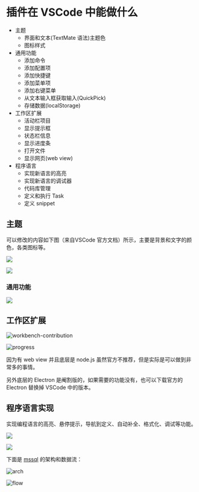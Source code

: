 # 插件在 VSCode 中能做什么

- 主题
  - 界面和文本(TextMate 语法)主题色
  - 图标样式
- 通用功能
  - 添加命令
  - 添加配置项
  - 添加快捷键
  - 添加菜单项
  - 添加右键菜单
  - 从文本输入框获取输入(QuickPick)
  - 存储数据(localStorage)
- 工作区扩展
  - 活动栏项目
  - 显示提示框
  - 状态栏信息
  - 显示进度条
  - 打开文件
  - 显示网页(web view)
- 程序语言
  - 实现新语言的高亮
  - 实现新语言的调试器
  - 代码库管理
  - 定义和执行 Task
  - 定义 snippet

## 主题

可以修改的内容如下图（来自VSCode 官方文档）所示，主要是背景和文字的颜色，各类图标等。

![](images/2.color-theme.png)

![](images/2.icon-theme.png)

### 通用功能

![](images/2.命令_配置项_快捷方式_文本框_开发工具.png)

## 工作区扩展

![workbench-contribution](./images/workbench-contribution.png)

![progress](images/2.progress.gif)

因为有 web view 并且底层是 node.js 虽然官方不推荐，但是实际是可以做到非常多的事情。

另外底层的 Electron 是阉割版的，如果需要的功能没有，也可以下载官方的 Electron 替换掉 VSCode 中的版本。

## 程序语言实现

实现编程语言的高亮、悬停提示，导航到定义、自动补全、格式化、调试等功能。

![](images/language-server.png)

![](images/DAP.png)

下面是 [mssql](https://github.com/Microsoft/vscode-mssql/wiki/architecture) 的架构和数据流：


![arch](images/mssql-extension-architecture.png)

![flow](images/mssql-extension-data-flow.png)
